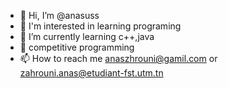 - 👋 Hi, I’m @anasuss 
- 👀 I'm interested in learning programing
- 🌱 I’m currently learning c++,java
- 💞️ competitive programming
- 📫 How to reach me anaszhrouni@gamil.com or zahrouni.anas@etudiant-fst.utm.tn

<!---
anasuss/anasuss is a ✨ special ✨ repository because its `README.md` (this file) appears on your GitHub profile.
You can click the Preview link to take a look at your changes.
--->
